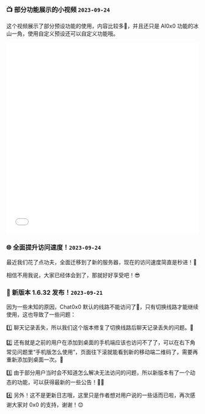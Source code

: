 ### 📺 部分功能展示的小视频 `2023-09-24`

这个视频展示了部分预设功能的使用，内容比较多💪，并且还只是 AI0x0 功能的冰山一角，使用自定义预设还可以自定义功能哦。

<iframe src="//player.bilibili.com/player.html?aid=375588815&bvid=BV1so4y1m7U5&cid=339262048&page=1&high_quality=1&danmaku=0" allowfullscreen="allowfullscreen" width="100%" height="500" scrolling="no" frameborder="0" sandbox="allow-top-navigation allow-same-origin allow-forms allow-scripts allow-popups"></iframe>


### 🌐 全面提升访问速度！`2023-09-24`

最近我们花了点功夫，全面迁移到了新的服务器，现在的访问速度简直是秒进！🤩

相信不用我说，大家已经体会到了，那就好好享受吧！😎

### 🚀 新版本 1.6.32 发布！`2023-09-21`

因为一些未知的原因，Chat0x0 默认的线路不能访问了🤯，只有切换线路才能继续使用，这也导致了一些问题：

1️⃣ 聊天记录丢失，所以我们这个版本修复了切换线路后聊天记录丢失的问题。💪

2️⃣ 还有就是之前的用户在添加到桌面的手机端应该也访问不了了，可以在右下角常见问题里“手机版怎么使用”，页面往下滚就能看到新的移动端二维码了，需要再重新添加到桌面一次。🚨

3️⃣ 由于部分用户当时会不知道怎么解决无法访问的问题，所以新版本有了一个动态的功能，可以获得最新的一些公告！📰🤩

4️⃣ 另外！这不是更新日志哦，这里只是作者想对用户说的一些话而已啦，再次感谢大家对 0x0 的支持，谢谢！😊
